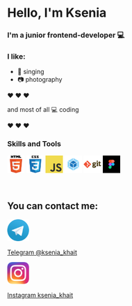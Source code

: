 # Hello, I'm Ksenia

### I'm a junior frontend-developer :computer:

### I like:
- :microphone: singing
- :camera: photography

:heart: :heart: :heart:

and most of all :computer: coding

:heart: :heart: :heart:

### Skills and Tools


<img src="https://raw.githubusercontent.com/github/explore/80688e429a7d4ef2fca1e82350fe8e3517d3494d/topics/html/html.png" width="40"/> <img src="https://raw.githubusercontent.com/github/explore/80688e429a7d4ef2fca1e82350fe8e3517d3494d/topics/css/css.png" width="40"/> <img src="https://raw.githubusercontent.com/github/explore/80688e429a7d4ef2fca1e82350fe8e3517d3494d/topics/javascript/javascript.png" width="40"/>
<img src="https://raw.githubusercontent.com/github/explore/80688e429a7d4ef2fca1e82350fe8e3517d3494d/topics/webpack/webpack.png" width="40"/>
<img src="https://raw.githubusercontent.com/github/explore/80688e429a7d4ef2fca1e82350fe8e3517d3494d/topics/git/git.png" width="40"/>
<img src="https://raw.githubusercontent.com/github/explore/05d0f0dfceafd861bdf2b53559399dae7b2e2d8b/topics/figma/figma.png" width="40"/>

<br/>

## You can contact me:
<img src="https://raw.githubusercontent.com/github/explore/80688e429a7d4ef2fca1e82350fe8e3517d3494d/topics/telegram/telegram.png" width="50"/> 


[Telegram @ksenia_khait](https://t.me/ksenia_khait)


<img src="https://raw.githubusercontent.com/github/explore/06c46459e7947c8a25f72798af696d66e202ac39/topics/instagram/instagram.png" width="50"/> 


[Instagram ksenia_khait](https://www.instagram.com/ksenia_khait)
